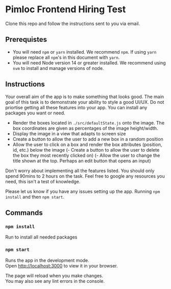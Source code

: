 # Pimloc Frontend Hiring Test

Clone this repo and follow the instructions sent to you via email.

## Prerequistes

- You will need `npm` or `yarn` installed. We recommend `npm`. If using `yarn` please replace all `npm`'s in this document with `yarn`.
- You will need Node version 14 or greater installed. We recommend using `nvm` to install and manage versions of node.

## Instructions

Your overall aim of the app is to make something that looks good. The main goal of this task is to demonstrate your ability to style a good UI/UX. Do not priortise getting all these features into your app. You can install any packages you want or need.

- Render the boxes located in `./src/defaultState.js` onto the image. The box coordinates are given as percentages of the image height/width.
- Display the image in a view that adapts to screen size
- Create a button to allow the user to add a new box in a random position
- Allow the user to click on a box and render the box attributes (position, id, etc.) below the image
(- Create a button to allow the user to delete the box they most recently clicked on)
(- Allow the user to change the title shown at the top. Perhaps an edit button that opens an input)

Don't worry about implementing all the features listed. You should only spend 90mins to 2 hours on the task. Feel free to google any resources you need, this isn't a test of knowledge.

Please let us know if you have any issues setting up the app. Running `npm install` and then `npm start`.

## Commands

### `npm install`

Run to install all needed packages

### `npm start`

Runs the app in the development mode.\
Open [http://localhost:3000](http://localhost:3000) to view it in your browser.

The page will reload when you make changes.\
You may also see any lint errors in the console.
